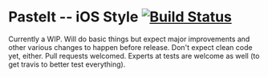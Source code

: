 PasteIt -- iOS Style  [![Build Status](https://travis-ci.org/teamblueridge/PasteNow.svg?branch=master)](https://travis-ci.org/teamblueridge/PasteNow)
====================

Currently a WIP. Will do basic things but expect major improvements
and other various changes to happen before release. Don't expect
clean code yet, either. Pull requests welcomed. Experts at tests are
welcome as well (to get travis to better test everything).
